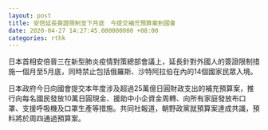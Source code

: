 ```yaml
---
layout: post
title: 安倍延長簽證限制至下月底　今提交補充預算案到國會
date: 2020-04-27 14:27:45.000000000 +08:00
categories: rthk
---
```


日本首相安倍晉三在新型肺炎疫情對策總部會議上，延長針對外國人的簽證限制措施一個月至5月底，同時禁止包括俄羅斯、沙特阿拉伯在內的14個國家民眾入境。

日本政府今日向國會提交本年度涉及超過25萬億日圓財政支出的補充預算案，推行向每名國民發放10萬日圓現金、援助中小企資金周轉、向所有家庭發放布口罩、支援呼吸機及口罩生產等措施。共同社報道，朝野政黨就預算案達成共識，預料將於周四通過預算案。
